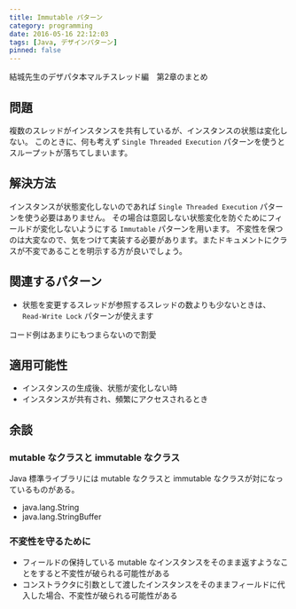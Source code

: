 ```yaml
---
title: Immutable パターン
category: programming
date: 2016-05-16 22:12:03
tags: [Java, デザインパターン]
pinned: false
---
```


<p>結城先生のデザパタ本マルチスレッド編　第2章のまとめ</p>

<h2>問題</h2>

<p>複数のスレッドがインスタンスを共有しているが、インスタンスの状態は変化しない。
このときに、何も考えず <code>Single Threaded Execution</code> パターンを使うとスループットが落ちてしまいます。</p>

<h2>解決方法</h2>

<p>インスタンスが状態変化しないのであれば <code>Single Threaded Execution</code> パターンを使う必要はありません。
その場合は意図しない状態変化を防ぐためにフィールドが変化しないようにする <code>Immutable</code> パターンを用います。
不変性を保つのは大変なので、気をつけて実装する必要があります。またドキュメントにクラスが不変であることを明示する方が良いでしょう。</p>

<h2>関連するパターン</h2>

<ul>
<li>状態を変更するスレッドが参照するスレッドの数よりも少ないときは、<code>Read-Write Lock</code> パターンが使えます</li>
</ul>

<p>コード例はあまりにもつまらないので割愛</p>

<h2>適用可能性</h2>

<ul>
<li>インスタンスの生成後、状態が変化しない時</li>
<li>インスタンスが共有され、頻繁にアクセスされるとき</li>
</ul>

<h2>余談</h2>

<h3>mutable なクラスと immutable なクラス</h3>

<p>Java 標準ライブラリには mutable なクラスと immutable なクラスが対になっているものがある。</p>

<ul>
<li>java.lang.String</li>
<li>java.lang.StringBuffer</li>
</ul>

<h3>不変性を守るために</h3>

<ul>
<li>フィールドの保持している mutable なインスタンスをそのまま返すようなことをすると不変性が破られる可能性がある</li>
<li>コンストラクタに引数として渡したインスタンスをそのままフィールドに代入した場合、不変性が破られる可能性がある</li>
</ul>

